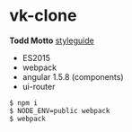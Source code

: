 # vk-clone

**Todd Motto** [styleguide](https://github.com/toddmotto/angular-styleguide)

+ ES2015
+ webpack
+ angular 1.5.8 (components)
+ ui-router

```
$ npm i
$ NODE_ENV=public webpack
$ webpack
```






